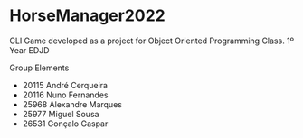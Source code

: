 # HorseManager2022
CLI Game developed as a project for Object Oriented Programming Class. 1º Year EDJD

Group Elements
- 20115 André Cerqueira
- 20116 Nuno Fernandes
- 25968 Alexandre Marques
- 25977 Miguel Sousa
- 26531 Gonçalo Gaspar
